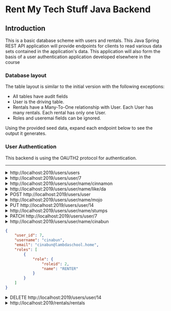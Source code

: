 # Rent My Tech Stuff Java Backend 

## Introduction

This is a basic database scheme with users and rentals. This Java Spring REST API application will provide endpoints for clients to read various data sets contained in the application's data. This application will also form the basis of a user authentication application developed elsewhere in the course

### Database layout

The table layout is similar to the initial version with the following exceptions:

* All tables have audit fields
* User is the driving table.
* Rentals have a Many-To-One relationship with User. Each User has many rentals. Each rental has only one User.
* Roles and useremai fields can be ignored. 

Using the provided seed data, expand each endpoint below to see the output it generates.

### User Authentication
This backend is using the OAUTH2 protocol for authentication.

---

<details>
<summary>http://localhost:2019/users/users</summary>

```JSON
[
  {
    "user_id": 4,
    "username": "admin",
    "email": "admin@lambdaschool.local",
    "firstname": "Admin",
    "lastname": "Admin",
    "address": "221B Baker Street",
    "streetAddress": "221B Baker Street",
    "city": "London",
    "state": "London",
    "zipcode": "88888",
    "rentals": [],
    "roles": [
        {
            "role": {
                "roleid": 1,
                "name": "OWNER"
            }
        },
        {
            "role": {
                "roleid": 2,
                "name": "RENTER"
            }
        }
      ]
    },
    {
        "user_id": 13,
        "username": "anisha.schumm",
        "email": "bernardo.kris@yahoo.com",
        "firstname": "Tommie",
        "lastname": "Farrell",
        "address": "59794 Karl Forest",
        "streetAddress": "58259 Kerry Shoals",
        "city": "Lake Lurlene",
        "state": "Oregon",
        "zipcode": "77827",
        "rentals": [
            {
                "rental_id": 14,
                "name": "Enormous Linen Keyboard",
                "description": "Et sint eum harum laborum perspiciatis porro. Repudiandae recusandae distinctio aspernatur dolores assumenda sed quo. Voluptatem repellat a. Nihil quas animi ducimus.",
                "image": "https://source.unsplash.com//200x200?sig=incrementingIdentifier",
                "price": 76.73
            }
        ],
        "roles": [
            {
                "role": {
                    "roleid": 2,
                    "name": "RENTER"
                }
            }
        ]
      }
]
```

</details>

<details>
<summary>http://localhost:2019/users/user/7</summary>

```JSON
{
    "user_id": 7,
    "username": "cinnamon",
    "email": "cinnamon@lambdaschool.local",
    "roles": [
        {
            "role": {
                "roleid": 2,
                "name": "RENTER"
            }
        }
    ]
}
```

</details>

<details>
<summary>http://localhost:2019/users/user/name/cinnamon</summary>

```JSON
{
    "user_id": 7,
    "username": "cinnamon",
    "email": "cinnamon@lambdaschool.local",
    "roles": [
        {
            "role": {
                "roleid": 2,
                "name": "RENTER"
            }
        }
    ]
}
```

</details>

<details>
<summary>http://localhost:2019/users/user/name/like/da</summary>

```JSON
[]
```

</details>

<details>
<summary>POST http://localhost:2019/users/user</summary>

DATA

```JSON
{
    "username": "Mojo",
    "email": "mojo@lambdaschool.local",
    "password" : "Coffee123",
    "roles": [
        {
            "role": {
                "roleid": 1
            }
        },
        {
            "role": {
                "roleid": 2
            }
        }
    ]
}
```

OUTPUT

```TEXT
No Body Data

Location Header: http://localhost:2019/users/user/17
Status 201 Created
```

</details>

<details>
<summary>http://localhost:2019/users/user/name/mojo</summary>

</details>

<details>
<summary>PUT http://localhost:2019/users/user/14</summary>

DATA

```JSON
{
    "username": "stumps",
    "email": "stumps@lambdaschool.local",
    "password" : "EarlGray123",
    "roles": [
        {  
            "role": {
                "roleid": 3
            }
        },
        {  
            "role": {
                "roleid": 1
            }
        }
    ]
}
```

OUTPUT

```TEXT
No Body Data

Status OK
```

</details>

<details>
<summary>http://localhost:2019/users/user/name/stumps</summary>

```JSON
{
    "user_id": 16,
    "username": "stumps",
    "email": "stumps@lambdaschool.local",
    "roles": [
        {
            "role": {
                "roleid": 1,
                "name": "OWNER"
            }
        }
    ]
}
```

</details>

<details>
<summary>PATCH http://localhost:2019/users/user/7</summary>

DATA

```JSON
{
    "username": "cinabun",
    "email": "cinabun@lambdaschool.home"
}
```

OUTPUT

```TEXT
No Body Data

Status OK
```

</details>

<details>
<summary>http://localhost:2019/users/user/name/cinabun</summary>

</details>

```JSON
{
    "user_id": 7,
    "username": "cinabun",
    "email": "cinabun@lambdaschool.home",
    "roles": [
        {
            "role": {
                "roleid": 2,
                "name": "RENTER"
            }
        }
    ]
}
```

<details>

<summary>DELETE http://localhost:2019/users/user/14</summary>

```TEXT
No Body Data

Status OK
```

</details>


<details>
<summary>http://localhost:2019/rentals/rentals</summary>

```JSON
[
  {
        "rental_id": 14,
        "name": "Enormous Linen Keyboard",
        "description": "Et sint eum harum laborum perspiciatis porro. Repudiandae recusandae distinctio aspernatur dolores assumenda sed quo. Voluptatem repellat a. Nihil quas animi ducimus.",
        "image": "https://source.unsplash.com//200x200?sig=incrementingIdentifier",
        "price": 76.73,
        "user": {
            "user_id": 13,
            "username": "anisha.schumm",
            "email": "bernardo.kris@yahoo.com",
            "firstname": "Tommie",
            "lastname": "Farrell",
            "address": "59794 Karl Forest",
            "streetAddress": "58259 Kerry Shoals",
            "city": "Lake Lurlene",
            "state": "Oregon",
            "zipcode": "77827",
            "roles": [
                {
                    "role": {
                        "roleid": 2,
                        "name": "RENTER"
                    }
                }
            ]
        }
    },
    {
        "rental_id": 17,
        "name": "Ergonomic Cotton Car",
        "description": "Quia ex quas at ea quo nihil consequatur. Alias explicabo consequatur dolorum. Quas rerum consequuntur architecto repellendus voluptatem.",
        "image": "https://source.unsplash.com//200x200?sig=incrementingIdentifier",
        "price": 76.09,
        "user": {
            "user_id": 16,
            "username": "marianela.leffler",
            "email": "brendon.corkery@gmail.com",
            "firstname": "Miesha",
            "lastname": "Zieme",
            "address": "2541 Boyle Springs",
            "streetAddress": "52241 Jast Bridge",
            "city": "New Tamekia",
            "state": "Tennessee",
            "zipcode": "64968",
            "roles": [
                {
                    "role": {
                        "roleid": 2,
                        "name": "RENTER"
                    }
                }
            ]
        }
    }
]
```

</details>
